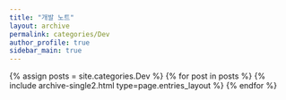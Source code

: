 ```yaml
---
title: "개발 노트"
layout: archive
permalink: categories/Dev
author_profile: true
sidebar_main: true
---
```



{% assign posts = site.categories.Dev %}
{% for post in posts %} {% include archive-single2.html type=page.entries_layout %} {% endfor %}

